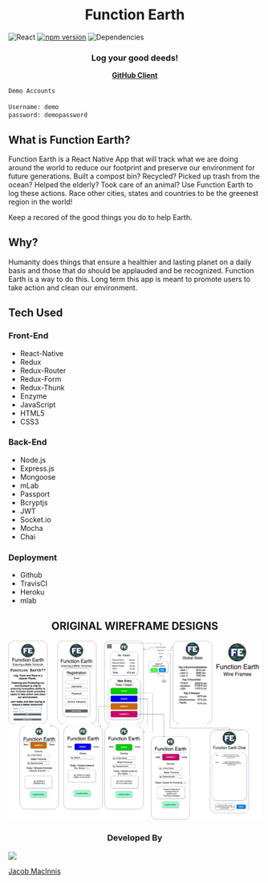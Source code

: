 <h1 align="center">
	Function Earth
</h1>

![React](https://img.shields.io/badge/react-16.6.0%2B-blue.svg) [![npm version](https://img.shields.io/badge/npm%20package-6.4.1-orange.svg)](https://badge.fury.io/js/npm)
![Dependencies](https://img.shields.io/badge/dependencies-up%20to%20date-brightgreen.svg)

<h3 align="center">
	Log your good deeds!
</h3>

<p align="center">
	<strong>
		<a href="https://github.com/thinkful-ei23/think-programming-server" target="_blank">GitHub Client</a>
    </strong>
</p>

```
Demo Accounts

Username: demo
password: demopassword
```

## What is Function Earth?
Function Earth is a React Native App that will track what we are doing around the world to reduce our footprint and preserve our environment for future generations.  Built a compost bin? Recycled? Picked up trash from the ocean? Helped the elderly? Took care of an animal? Use Function Earth to log these actions.  Race other cities, states and countries to be the greenest region in the world!

Keep a recored of the good things you do to help Earth.

## Why?
Humanity does things that ensure a healthier and lasting planet on a daily basis and those that do should be applauded and be recognized.  Function Earth is a way to do this.  Long term this app is meant to promote users to take action and clean our environment.  

## Tech Used

### Front-End
* React-Native
* Redux
* Redux-Router
* Redux-Form
* Redux-Thunk
* Enzyme
* JavaScript
* HTML5
* CSS3

### Back-End
* Node.js
* Express.js
* Mongoose
* mLab
* Passport
* Bcryptjs
* JWT
* Socket.io
* Mocha
* Chai
### Deployment
* Github
* TravisCI
* Heroku
* mlab

<h2 align="center">
	ORIGINAL WIREFRAME DESIGNS
</h2>
<img alt="Function Earth Wireframes" src="https://github.com/JacobMacInnis/function-earth/blob/master/assets/images/FunctionEarthWF.jpg?raw=true" width="800">



<h3 align='center'>Developed By</h3>

<img src="https://avatars3.githubusercontent.com/u/39195676?s=400&v=4" align='center' width="100px;"/>

<a href='https://github.com/JacobMacInnis' style='text-decoration:none, text-align:center' align='center'>Jacob MacInnis</a>